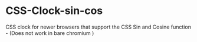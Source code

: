 # CSS-Clock-sin-cos
CSS clock for newer browsers that support the CSS Sin and Cosine function - (Does not work in bare chromium ) 
